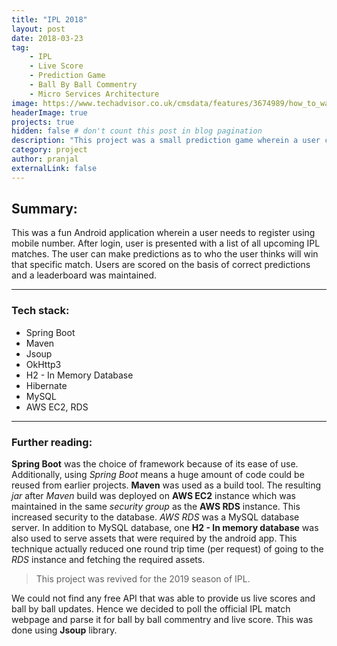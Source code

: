 ```yaml
---
title: "IPL 2018"
layout: post
date: 2018-03-23
tag: 
    - IPL 
    - Live Score
    - Prediction Game
    - Ball By Ball Commentry
    - Micro Services Architecture
image: https://www.techadvisor.co.uk/cmsdata/features/3674989/how_to_watch_ipl_2018_logo_1600home_thumb800.jpg
headerImage: true
projects: true
hidden: false # don't count this post in blog pagination
description: "This project was a small prediction game wherein a user can log in and mark predictions for upcoming IPL matches."
category: project
author: pranjal
externalLink: false
---
```


## Summary:
This was a fun Android application wherein a user needs to register using mobile number. After login, user is presented with a list of all upcoming IPL matches. The user can make predictions as to who the user thinks will win that specific match. Users are scored on the basis of correct predictions and a leaderboard was maintained.

---

### Tech stack:
* Spring Boot
* Maven
* Jsoup
* OkHttp3
* H2 - In Memory Database
* Hibernate
* MySQL
* AWS EC2, RDS

---

### Further reading:
**Spring Boot** was the choice of framework because of its ease of use. Additionally, using *Spring Boot* means a huge amount of code could be reused from earlier projects. **Maven** was used as a build tool. The resulting *jar* after *Maven* build was deployed on **AWS EC2** instance which was maintained in the same *security group* as the **AWS RDS** instance. This increased security to the database. *AWS RDS* was a MySQL database server. In addition to MySQL database, one **H2 - In memory database** was also used to serve assets that were required by the android app. This technique actually reduced one round trip time (per request) of going to the *RDS* instance and fetching the required assets. 

> <span class="evidence">This project was revived for the 2019 season of IPL.</span>

We could not find any free API that was able to provide us live scores and ball by ball updates. Hence we decided to poll the official IPL match webpage and parse it for ball by ball commentry and live score. This was done using **Jsoup** library.
